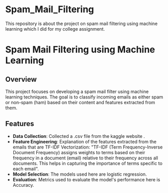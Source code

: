 # Spam_Mail_Filtering
This repository is about the project on spam mail filtering using machine learning which I did for my college assignment.
# Spam Mail Filtering using Machine Learning

## Overview
This project focuses on developing a spam mail filter using machine learning techniques. The goal is to classify incoming emails as either spam or non-spam (ham) based on their content and features extracted from them.

## Features
- **Data Collection**: Collected a .csv file from the kaggle  website .
- **Feature Engineering**: Explanation of the features extracted from the emails that are TF-IDF Vectorization: "TF-IDF (Term Frequency-Inverse Document Frequency) assigns weights to terms based on their frequency in a document (email) relative to their frequency across all documents. This helps in capturing the importance of terms specific to each email".
- **Model Selection**: The models used here are logistic regression.
- **Evaluation**: Metrics used to evaluate the model's performance here is Accuracy.




